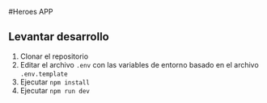 #Heroes APP

## Levantar desarrollo

1. Clonar el repositorio
2. Editar el archivo `.env` con las variables de entorno basado en el archivo `.env.template`
3. Ejecutar `npm install`
4. Ejecutar `npm run dev`
